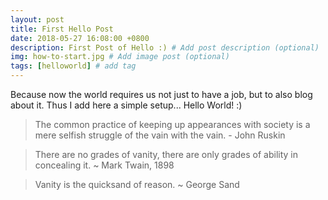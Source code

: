 ```yaml
---
layout: post
title: First Hello Post
date: 2018-05-27 16:08:00 +0800
description: First Post of Hello :) # Add post description (optional)
img: how-to-start.jpg # Add image post (optional)
tags: [helloworld] # add tag
---
```

Because now the world requires us not just to have a job, but to also blog about it. Thus I add here a simple setup...
Hello World! :)

>The common practice of keeping up appearances with society is a mere selfish struggle of the vain with the vain. - John Ruskin
  
>There are no grades of vanity, there are only grades of ability in concealing it. ~ Mark Twain, 1898
  
>Vanity is the quicksand of reason. ~ George Sand
